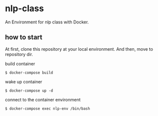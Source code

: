# nlp-class
An Environment for nlp class with Docker.

## how to start
At first, clone this repository at your local environment.
And then, move to repository dir.

build container
```
$ docker-compose build
```
wake up container 
```
$ docker-compose up -d
```
connect to the container environment
```
$ docker-compose exec nlp-env /bin/bash
```
